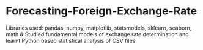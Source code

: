 # Forecasting-Foreign-Exchange-Rate
 Libraries used: pandas, numpy, matplotlib, statsmodels, sklearn, seaborn, math &amp; Studied fundamental models of exchange rate determination and learnt Python based statistical analysis of CSV files.
